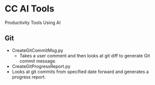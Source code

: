 # CC AI Tools
Productivity Tools Using AI

## Git
* CreateGitCommitMsg.py
  * Takes a user comment and then looks at git diff to generate Git commit message.
*  CreateGitProgressReport.py
  * Looks at git commits from specified date forward and generates a progress report. 
